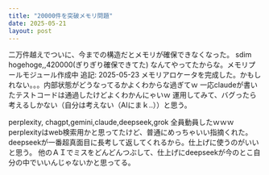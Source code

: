 ```yaml
---
title: "20000件を突破メモリ問題"
date: 2025-05-21
layout: post
---
```

二万件越えでついに、今までの構造だとメモリが確保できなくなった。
sdim hogehoge,,420000(ぎりぎり確保できてた)
なんてやってたからな。メモリプールモジュール作成中
追記: 2025-05-23
メモリアロケータを完成した。かもしれない。。。内部状態がどうなってるかよくわからな過ぎてｗ
一応claudeが書いたテストコードは通過したけどよくわかんにゃいｗ
運用してみて、バグったら考えるしかない（自分は考えない（AIにまｋ..））と思う。

perplexity, chagpt,gemini,claude,deepseek,grok 全員動員したｗｗｗ
perplexityはweb検索用かと思ってたけど、普通にめっちゃいい指摘くれた。
deepseekが一番超真面目に長考して返してくれるから。仕上げに使うのがいいと思う。
他のＡＩでミスをどんどんつぶして、仕上げにdeepseekが今のとこ自分の中でいいんじゃないかと思ってる。

